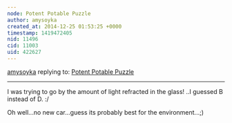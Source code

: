 ```yaml
---
node: Potent Potable Puzzle
author: amysoyka
created_at: 2014-12-25 01:53:25 +0000
timestamp: 1419472405
nid: 11496
cid: 11003
uid: 422627
---
```




[amysoyka](../profile/amysoyka) replying to: [Potent Potable Puzzle](../notes/cfastie/12-24-2014/potent-potable-puzzle)

----
I was trying to go by the amount of light refracted in the glass! ..I guessed B instead of D. :/

Oh well...no new car...guess its probably best for the environment...;)